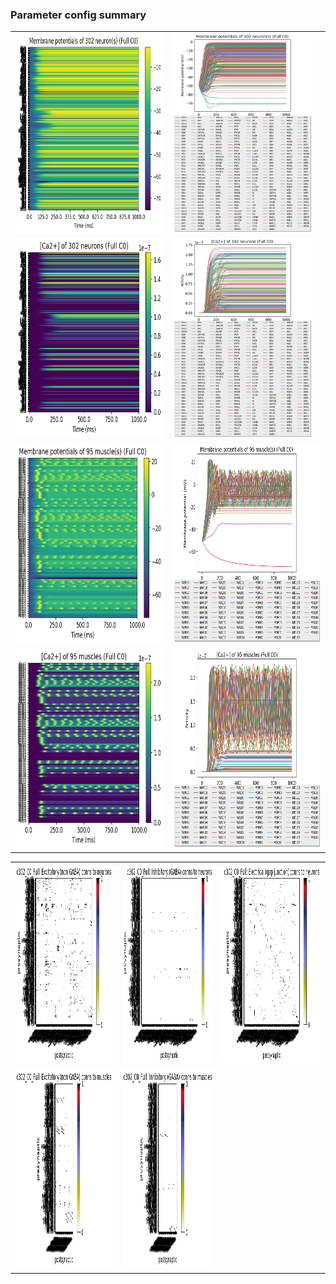 ### Parameter config summary 
<table>

<tr>
  <td><a href="neurons_C0_Full.png"><img alt=" " src="neurons_C0_Full.png" height="320"/></a></td>
  <td><a href="traces_neuron_Full_C0.png"><img alt=" " src="traces_neuron_Full_C0.png" height="320"/></a></td>
</tr>

<tr>
  <td><a href="neuron_activity_C0_Full.png"><img alt=" " src="neuron_activity_C0_Full.png" height="320"/></a></td>
  <td><a href="traces_neuron_activity_Full_C0.png"><img alt=" " src="traces_neuron_activity_Full_C0.png" height="320"/></a></td>
</tr>

<tr>
  <td><a href="muscles_C0_Full.png"><img alt=" " src="muscles_C0_Full.png" height="320"/></a></td>
  <td><a href="traces_muscles_Full_C0.png"><img alt=" " src="traces_muscles_Full_C0.png" height="320"/></a></td>
</tr>

<tr>
  <td><a href="muscle_activity_C0_Full.png"><img alt=" " src="muscle_activity_C0_Full.png" height="320"/></a></td>
  <td><a href="traces_muscles_activity_Full_C0.png"><img alt=" " src="traces_muscles_activity_Full_C0.png" height="320"/></a></td>
</tr>
</table>
<table>

<tr><td><a href="c302_C0_Full_exc_to_neurons.png"><img alt=" " src="c302_C0_Full_exc_to_neurons.png" height="320"/></a></td>

  <td><a href="c302_C0_Full_inh_to_neurons.png"><img alt=" " src="c302_C0_Full_inh_to_neurons.png" height="320"/></a></td>

  <td><a href="c302_C0_Full_elec_to_neurons.png"><img alt=" " src="c302_C0_Full_elec_to_neurons.png" height="320"/></a></td></tr>

<tr><td><a href="c302_C0_Full_exc_to_muscles.png"><img alt=" " src="c302_C0_Full_exc_to_muscles.png" height="320"/></a></td>

  <td><a href="c302_C0_Full_inh_to_muscles.png"><img alt=" " src="c302_C0_Full_inh_to_muscles.png" height="320"/></a></td></tr>
</table>
